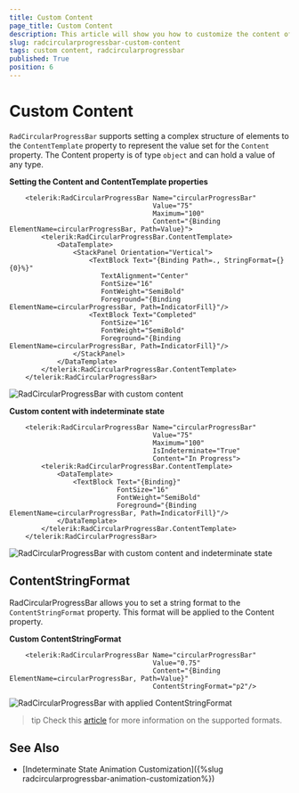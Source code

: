 ```yaml
---
title: Custom Content
page_title: Custom Content
description: This article will show you how to customize the content of RadCircularProgressBar control.
slug: radcircularprogressbar-custom-content
tags: custom content, radcircularprogressbar
published: True
position: 6
---
```


# Custom Content

`RadCircularProgressBar` supports setting a complex structure of elements to the `ContentTemplate` property to represent the value set for the `Content` property. The Content property is of type `object` and can hold a value of any type.

__Setting the Content and ContentTemplate properties__
```XAML
    <telerik:RadCircularProgressBar Name="circularProgressBar" 
                                    Value="75"
                                    Maximum="100"
                                    Content="{Binding ElementName=circularProgressBar, Path=Value}">
        <telerik:RadCircularProgressBar.ContentTemplate>
            <DataTemplate>
                <StackPanel Orientation="Vertical">
                    <TextBlock Text="{Binding Path=., StringFormat={}{0}%}"
                       TextAlignment="Center"
                       FontSize="16"
                       FontWeight="SemiBold" 
                       Foreground="{Binding ElementName=circularProgressBar, Path=IndicatorFill}"/>
                    <TextBlock Text="Completed" 
                       FontSize="16"
                       FontWeight="SemiBold" 
                       Foreground="{Binding ElementName=circularProgressBar, Path=IndicatorFill}"/>
                </StackPanel>
            </DataTemplate>
        </telerik:RadCircularProgressBar.ContentTemplate>
    </telerik:RadCircularProgressBar>
```

![RadCircularProgressBar with custom content](images/radcircularprogressbar-custom-content-0.png)

__Custom content with indeterminate state__
```XAML
    <telerik:RadCircularProgressBar Name="circularProgressBar" 
                                    Value="75"
                                    Maximum="100"
                                    IsIndeterminate="True"
                                    Content="In Progress">
        <telerik:RadCircularProgressBar.ContentTemplate>
            <DataTemplate>
                <TextBlock Text="{Binding}"
                           FontSize="16" 
                           FontWeight="SemiBold"
                           Foreground="{Binding ElementName=circularProgressBar, Path=IndicatorFill}"/>
            </DataTemplate>
        </telerik:RadCircularProgressBar.ContentTemplate>
    </telerik:RadCircularProgressBar>
```

![RadCircularProgressBar with custom content and indeterminate state](images/radcircularprogressbar-custom-content-1.gif)

## ContentStringFormat

RadCircularProgressBar allows you to set a string format to the `ContentStringFormat` property. This format will be applied to the Content property.

__Custom ContentStringFormat__
```XAML
    <telerik:RadCircularProgressBar Name="circularProgressBar" 
                                    Value="0.75"
                                    Content="{Binding ElementName=circularProgressBar, Path=Value}" 
                                    ContentStringFormat="p2"/>
```

![RadCircularProgressBar with applied ContentStringFormat](images/radcircularprogressbar-custom-content-2.png)

>tip Check this [article](https://docs.microsoft.com/en-us/dotnet/standard/base-types/standard-numeric-format-strings) for more information on the supported formats.

## See Also
* [Indeterminate State Animation Customization]({%slug radcircularprogressbar-animation-customization%})